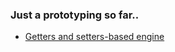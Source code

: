 ### Just a prototyping so far..

+ [Getters and setters-based engine](https://github.com/Halfeld/attached/)